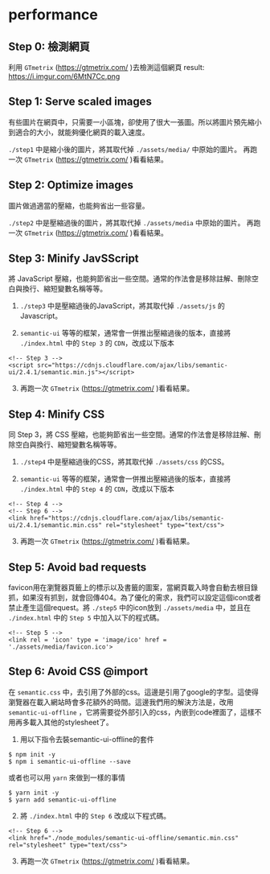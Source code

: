 # performance

## Step 0: 檢測網頁

利用 `GTmetrix` (https://gtmetrix.com/ )去檢測這個網頁
result: https://i.imgur.com/6MtN7Cc.png

## Step 1: Serve scaled images

有些圖片在網頁中，只需要一小區塊，卻使用了很大一張圖。所以將圖片預先縮小到適合的大小，就能夠優化網頁的載入速度。

`./step1` 中是縮小後的圖片，將其取代掉 `./assets/media/` 中原始的圖片。
再跑一次 `GTmetrix` (https://gtmetrix.com/ )看看結果。

## Step 2: Optimize images

圖片做過適當的壓縮，也能夠省出一些容量。

`./step2` 中是壓縮過後的圖片，將其取代掉 `./assets/media` 中原始的圖片。
再跑一次 `GTmetrix` (https://gtmetrix.com/ )看看結果。

## Step 3: Minify JavSScript

將 JavaScript 壓縮，也能夠節省出一些空間。通常的作法會是移除註解、刪除空白與換行、縮短變數名稱等等。

1. `./step3` 中是壓縮過後的JavaScript，將其取代掉 `./assets/js` 的Javascript。

2. `semantic-ui` 等等的框架，通常會一併推出壓縮過後的版本，直接將 `./index.html` 中的 `Step 3` 的 `CDN`，改成以下版本
```
<!-- Step 3 -->
<script src="https://cdnjs.cloudflare.com/ajax/libs/semantic-ui/2.4.1/semantic.min.js"></script>
```

3. 再跑一次 `GTmetrix` (https://gtmetrix.com/ )看看結果。

## Step 4: Minify CSS

同 Step 3，將 CSS 壓縮，也能夠節省出一些空間。通常的作法會是移除註解、刪除空白與換行、縮短變數名稱等等。

1. `./step4` 中是壓縮過後的CSS，將其取代掉 `./assets/css` 的CSS。

2. `semantic-ui` 等等的框架，通常會一併推出壓縮過後的版本，直接將 `./index.html` 中的 `Step 4` 的 `CDN`，改成以下版本
```
<!-- Step 4 -->
<!-- Step 6 -->
<link href="https://cdnjs.cloudflare.com/ajax/libs/semantic-ui/2.4.1/semantic.min.css" rel="stylesheet" type="text/css">
```

3. 再跑一次 `GTmetrix` (https://gtmetrix.com/ )看看結果。

## Step 5: Avoid bad requests

favicon用在瀏覽器頁籤上的標示以及書籤的圖案，當網頁載入時會自動去根目錄抓，如果沒有抓到，就會回傳404。為了優化的需求，我們可以設定這個icon或者禁止產生這個request。將 `./step5` 中的icon放到 `./assets/media` 中，並且在 `./index.html` 中的 `Step 5` 中加入以下的程式碼。

```
<!-- Step 5 -->
<link rel = 'icon' type = 'image/ico' href = './assets/media/favicon.ico'>
```

## Step 6: Avoid CSS @import

在 `semantic.css` 中，去引用了外部的css。這邊是引用了google的字型。這使得瀏覽器在載入網站時會多花額外的時間。這邊我們用的解決方法是，改用 `semantic-ui-offline` ，它將需要從外部引入的css，內嵌到code裡面了，這樣不用再多載入其他的stylesheet了。

1. 用以下指令去裝semantic-ui-offline的套件
```
$ npm init -y
$ npm i semantic-ui-offline --save
```

或者也可以用 `yarn` 來做到一樣的事情

```
$ yarn init -y
$ yarn add semantic-ui-offline
```

2. 將 `./index.html` 中的 `Step 6` 改成以下程式碼。
```
<!-- Step 6 -->
<link href="./node_modules/semantic-ui-offline/semantic.min.css" rel="stylesheet" type="text/css">
```

3. 再跑一次 `GTmetrix` (https://gtmetrix.com/ )看看結果。
